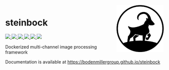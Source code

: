 <img src="docs/img/steinbock.png" style="float: right;" alt="Logo" width="150" />

# steinbock

<a href="https://bodenmillergroup.github.io/steinbock" alt="Docs">
    <img src="https://img.shields.io/github/workflow/status/BodenmillerGroup/steinbock/docs?label=docs" />
</a>
<a href="https://github.com/BodenmillerGroup/steinbock/blob/main/LICENSE" alt="License">
    <img src="https://img.shields.io/github/license/BodenmillerGroup/steinbock?label=license" />
</a>
<a href="https://github.com/BodenmillerGroup/steinbock/issues" alt="Issues">
    <img src="https://img.shields.io/github/issues/BodenmillerGroup/steinbock?label=issues" />
</a>
<a href="https://github.com/BodenmillerGroup/steinbock/pulls" alt="Pull Requests">
    <img src="https://img.shields.io/github/issues-pr/BodenmillerGroup/steinbock?label=pull%20requests" />
</a>
<a href="https://hub.docker.com/r/jwindhager/steinbock/builds" alt="Docker Build">
    <img src="https://img.shields.io/docker/cloud/build/jwindhager/steinbock?label=docker%20build" />
</a>
<a href="https://hub.docker.com/r/jwindhager/steinbock/tags" alt="Docker Version">
    <img src="https://img.shields.io/docker/v/jwindhager/steinbock?label=docker%20version&sort=semver" />
</a>

Dockerized multi-channel image processing framework

Documentation is available at https://bodenmillergroup.github.io/steinbock
